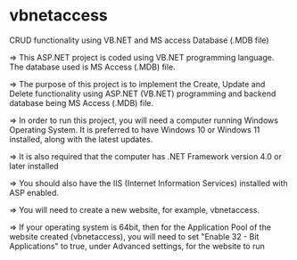 # vbnetaccess
CRUD functionality using VB.NET and MS access Database (.MDB file)

=> This ASP.NET project is coded using VB.NET programming language. The database used is MS Access (.MDB) file.

=> The purpose of this project is to implement the Create, Update and Delete functionality using ASP.NET (VB.NET) programming and backend database being MS Access (.MDB) file.

=> In order to run this project, you will need a computer running Windows Operating System. It is preferred to have Windows 10 or Windows 11 installed, along with the latest updates.

=> It is also required that the computer has .NET Framework version 4.0 or later installed

=> You should also have the IIS (Internet Information Services) installed with ASP enabled.

=> You will need to create a new website, for example, vbnetaccess.

=> If your operating system is 64bit, then for the Application Pool of the website created (vbnetaccess), you will need to set "Enable 32 - Bit Applications" to true, under Advanced settings, for the website to run
